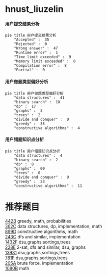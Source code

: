 # hnust_liuzelin

<!-- tabs:start -->



#### **用户提交结果分析**

```mermaid
pie title 用户提交结果分析
    "Accepted" :  35
    "Rejected" :  0
    "Wrong answer" :  47
    "Runtime error" :  1
    "Time limit exceeded" :  9
    "Memory limit exceeded" :  0
    "Compilation error" :  8
    "Partial" :  0
```

#### **用户做题类型偏好分析**

```mermaid
pie title 用户做题类型偏好分析
    "data structures" :  41
    "binary search" :  18
    "dp" :  17
    "graphs" :  3
    "trees" :  2
    "divide and conquer" :  0
    "greedy" :  35
    "constructive algorithms" :  4
```
#### **用户错题知识点分析**

```mermaid
pie title 用户错题知识点分析
    "data structures" :  4
    "binary search" :  2
    "dp" :  0
    "graphs" :  00
    "trees" :  0
    "divide and conquer" :  0
    "greedy" :  23
    "constructive algorithms" :  11
```



<!-- tabs:end -->
# 推荐题目
[442B](https://codeforces.com/contest/442/problem/B)		greedy,
                        math,
                        probabilities		  
[362C](https://codeforces.com/contest/362/problem/C)		data structures,
                        dp,
                        implementation,
                        math		  
[899D](https://codeforces.com/contest/899/problem/D)		constructive algorithms,
                        math		  
[243C](https://codeforces.com/contest/243/problem/C)		dfs and similar,
                        implementation		  
[1432F](https://codeforces.com/contest/1432/problem/F)		dsu,graphs,sortings,trees		  
[228E](https://codeforces.com/contest/228/problem/E)		2-sat,
                        dfs and similar,
                        dsu,
                        graphs		  
[13931](https://codeforces.com/contest/1393/problem/1)		dsu,graphs,sortings,trees		  
[781F](https://codeforces.com/contest/781/problem/F)		dsu,graphs,sortings,trees		  
[205A](https://codeforces.com/contest/205/problem/A)		brute force,
                        implementation		  
[1080B](https://codeforces.com/contest/1080/problem/B)		math		  
